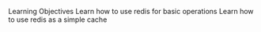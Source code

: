 Learning Objectives
Learn how to use redis for basic operations
Learn how to use redis as a simple cache
